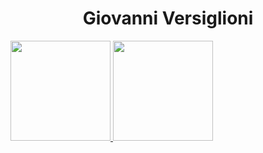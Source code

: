 <!-- INTRODUCTION -->
<h1 align="center">Giovanni Versiglioni</h1>

<a href="https://github.com/versi379">
<img height="160em" src="https://github-readme-stats.vercel.app/api?username=nabeel-shakeel&show_icons=true&theme=vue-dark" />
<img height="160em" src="https://github-readme-stats.vercel.app/api/top-langs/?username=nabeel-shakeel&theme=vue-dark&layout=compact" />
</a>
